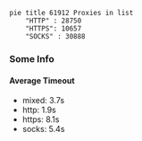 
```mermaid
pie title 61912 Proxies in list
    "HTTP" : 28750
    "HTTPS": 10657
    "SOCKS" : 30888
```

### Some Info
#### Average Timeout

- mixed: 3.7s
- http: 1.9s
- https: 8.1s
- socks: 5.4s